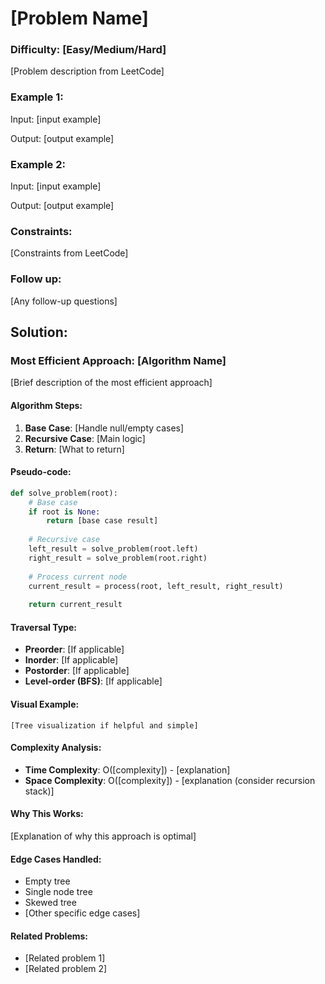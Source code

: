# [Problem Name]

### Difficulty: [Easy/Medium/Hard]

[Problem description from LeetCode]

### Example 1:

Input: [input example]

Output: [output example]

### Example 2:

Input: [input example]

Output: [output example]

### Constraints:

[Constraints from LeetCode]

### Follow up:

[Any follow-up questions]

## Solution:

### Most Efficient Approach: [Algorithm Name]

[Brief description of the most efficient approach]

#### Algorithm Steps:
1. **Base Case**: [Handle null/empty cases]
2. **Recursive Case**: [Main logic]
3. **Return**: [What to return]

#### Pseudo-code:
```python
def solve_problem(root):
    # Base case
    if root is None:
        return [base case result]
    
    # Recursive case
    left_result = solve_problem(root.left)
    right_result = solve_problem(root.right)
    
    # Process current node
    current_result = process(root, left_result, right_result)
    
    return current_result
```

#### Traversal Type:
- **Preorder**: [If applicable]
- **Inorder**: [If applicable]  
- **Postorder**: [If applicable]
- **Level-order (BFS)**: [If applicable]

#### Visual Example:
```
[Tree visualization if helpful and simple]
```

#### Complexity Analysis:
- **Time Complexity**: O([complexity]) - [explanation]
- **Space Complexity**: O([complexity]) - [explanation (consider recursion stack)]

#### Why This Works:
[Explanation of why this approach is optimal]

#### Edge Cases Handled:
- Empty tree
- Single node tree
- Skewed tree
- [Other specific edge cases]

#### Related Problems:
- [Related problem 1]
- [Related problem 2]
